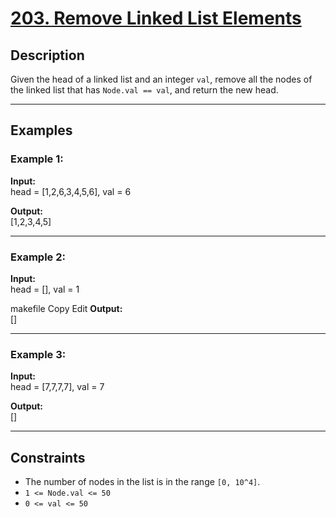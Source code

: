 # [203. Remove Linked List Elements](https://leetcode.com/problems/remove-linked-list-elements/description/)

## Description
Given the head of a linked list and an integer `val`, remove all the nodes of the linked list that has `Node.val == val`, and return the new head.

---

## Examples

### Example 1:
**Input:**  
head = [1,2,6,3,4,5,6], val = 6

**Output:**  
[1,2,3,4,5]

---

### Example 2:
**Input:**  
head = [], val = 1

makefile
Copy
Edit
**Output:**  
[]

---

### Example 3:
**Input:**  
head = [7,7,7,7], val = 7

**Output:**  
[]

---

## Constraints
- The number of nodes in the list is in the range `[0, 10^4]`.
- `1 <= Node.val <= 50`
- `0 <= val <= 50`
